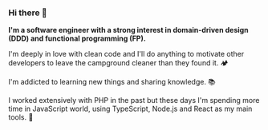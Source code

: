 ### Hi there 👋

**I'm a software engineer with a strong interest in domain-driven design (DDD) and functional programming (FP).**

I'm deeply in love with clean code and I'll do anything to motivate other developers to leave the campground cleaner than they found it. 🏕

I'm addicted to learning new things and sharing knowledge. 📚

I worked extensively with PHP in the past but these days I'm spending more time in JavaScript world, using TypeScript, Node.js and React as my main tools. 💚

